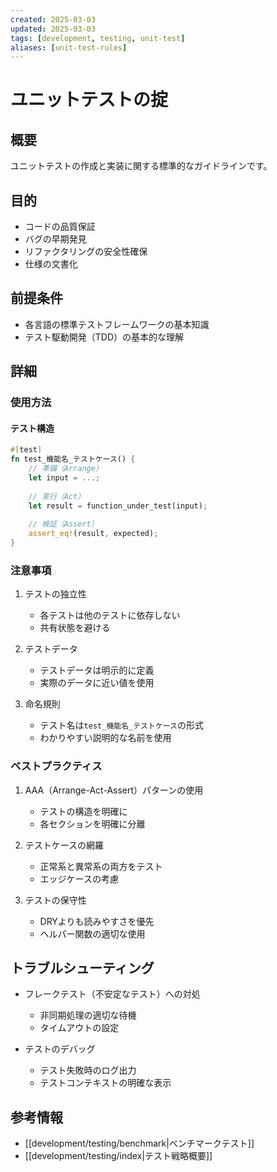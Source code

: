 ```yaml
---
created: 2025-03-03
updated: 2025-03-03
tags: [development, testing, unit-test]
aliases: [unit-test-rules]
---
```


# ユニットテストの掟

## 概要
ユニットテストの作成と実装に関する標準的なガイドラインです。

## 目的
- コードの品質保証
- バグの早期発見
- リファクタリングの安全性確保
- 仕様の文書化

## 前提条件
- 各言語の標準テストフレームワークの基本知識
- テスト駆動開発（TDD）の基本的な理解

## 詳細

### 使用方法

#### テスト構造
```rust
#[test]
fn test_機能名_テストケース() {
    // 準備（Arrange）
    let input = ...;
    
    // 実行（Act）
    let result = function_under_test(input);
    
    // 検証（Assert）
    assert_eq!(result, expected);
}
```

### 注意事項
1. テストの独立性
   - 各テストは他のテストに依存しない
   - 共有状態を避ける
   
2. テストデータ
   - テストデータは明示的に定義
   - 実際のデータに近い値を使用

3. 命名規則
   - テスト名は`test_機能名_テストケース`の形式
   - わかりやすい説明的な名前を使用

### ベストプラクティス
1. AAA（Arrange-Act-Assert）パターンの使用
   - テストの構造を明確に
   - 各セクションを明確に分離

2. テストケースの網羅
   - 正常系と異常系の両方をテスト
   - エッジケースの考慮

3. テストの保守性
   - DRYよりも読みやすさを優先
   - ヘルパー関数の適切な使用

## トラブルシューティング
- フレークテスト（不安定なテスト）への対処
  - 非同期処理の適切な待機
  - タイムアウトの設定

- テストのデバッグ
  - テスト失敗時のログ出力
  - テストコンテキストの明確な表示

## 参考情報
- [[development/testing/benchmark|ベンチマークテスト]]
- [[development/testing/index|テスト戦略概要]]

